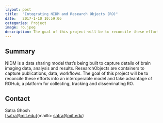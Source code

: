 ```yaml
---
layout: post
title:  "Integrating NIDM and Research Objects (RO)"
date:   2017-1-10 10:59:06
categories: Project
image: ro.jpeg
description: The goal of this project will be to reconcile these efforts into an interoperable model and take advantage of ROHub, a platform for collecting, tracking and disseminating RO.
---
```

## Summary
NIDM is a data sharing model that’s being built to capture details of brain imaging data, analysis and results. ResearchObjects are containers to capture publications, data, workflows. The goal of this project will be to reconcile these efforts into an interoperable model and take advantage of ROHub, a platform for collecting, tracking and disseminating RO.

## Contact
Satra Ghosh  
[satra@mit.edu](mailto: satra@mit.edu)  
